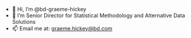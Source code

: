 - 👋 Hi, I’m @bd-graeme-hickey
- 👀 I’m Senior Director for Statistical Methodology and Alternative Data Solutions
- 📫 Email me at: graeme.hickey@bd.com

